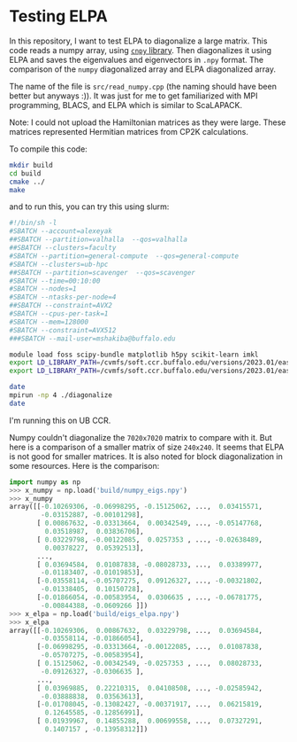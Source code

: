# Testing ELPA


In this repository, I want to test ELPA to diagonalize a large matrix. This code reads a numpy array, 
using [`cnpy` library](https://github.com/rogersce/cnpy). Then diagonalizes it using ELPA and saves the eigenvalues and eigenvectors in `.npy` format. The comparison of the `numpy` diagonalized array and ELPA diagonalized array.

The name of the file is `src/read_numpy.cpp` (the naming should have been better but anyways :)). It was just for me to get familiarized with MPI programming, BLACS, and ELPA which is similar to ScaLAPACK. 


Note: I could not upload the Hamiltonian matrices as they were large. These matrices represented Hermitian matrices from CP2K calculations. 

To compile this code:

```bash
mkdir build
cd build
cmake ../
make
```

and to run this, you can try this using slurm:

```bash
#!/bin/sh -l
#SBATCH --account=alexeyak
##SBATCH --partition=valhalla  --qos=valhalla
##SBATCH --clusters=faculty
#SBATCH --partition=general-compute  --qos=general-compute
#SBATCH --clusters=ub-hpc
##SBATCH --partition=scavenger  --qos=scavenger
#SBATCH --time=00:10:00 
#SBATCH --nodes=1
#SBATCH --ntasks-per-node=4
##SBATCH --constraint=AVX2
#SBATCH --cpus-per-task=1
#SBATCH --mem=128000
#SBATCH --constraint=AVX512
###SBATCH --mail-user=mshakiba@buffalo.edu

module load foss scipy-bundle matplotlib h5py scikit-learn imkl
export LD_LIBRARY_PATH=/cvmfs/soft.ccr.buffalo.edu/versions/2023.01/easybuild/software/avx512/MPI/gcc/11.2.0/openmpi/4.1.1/scalapack/2.1.0-fb/lib:$LD_LIBRARY_PATH
export LD_LIBRARY_PATH=/cvmfs/soft.ccr.buffalo.edu/versions/2023.01/easybuild/software/avx512/Compiler/gcccore/11.2.0/python/3.9.6/lib:$LD_LIBRARY_PATH

date
mpirun -np 4 ./diagonalize
date
```

I'm running this on UB CCR. 

Numpy couldn't diagonalize the `7020x7020` matrix to compare with it. But here is a comparison of a smaller matrix of size `240x240`. 
It seems that ELPA is not good for smaller matrices. It is also noted for block diagonalization in some resources. Here is the comparison:
```python
import numpy as np
>>> x_numpy = np.load('build/numpy_eigs.npy')
>>> x_numpy
array([[-0.10269306, -0.06998295, -0.15125062, ...,  0.03415571,
        -0.03152887, -0.00101298],
       [ 0.00867632, -0.03313664,  0.00342549, ..., -0.05147768,
         0.03518987,  0.03836706],
       [ 0.03229798, -0.00122085,  0.0257353 , ..., -0.02638489,
         0.00378227,  0.05392513],
       ...,
       [ 0.03694584,  0.01087838, -0.08028733, ...,  0.03389977,
        -0.01183407, -0.01019853],
       [-0.03558114, -0.05707275,  0.09126327, ..., -0.00321802,
        -0.01338405,  0.10150728],
       [-0.01866054, -0.00583954,  0.0306635 , ..., -0.06781775,
        -0.00844388, -0.0609266 ]])
>>> x_elpa = np.load('build/eigs_elpa.npy')
>>> x_elpa
array([[-0.10269306,  0.00867632,  0.03229798, ...,  0.03694584,
        -0.03558114, -0.01866054],
       [-0.06998295, -0.03313664, -0.00122085, ...,  0.01087838,
        -0.05707275, -0.00583954],
       [ 0.15125062, -0.00342549, -0.0257353 , ...,  0.08028733,
        -0.09126327, -0.0306635 ],
       ...,
       [ 0.03969885,  0.22210315,  0.04108508, ..., -0.02585942,
        -0.03888838,  0.03563613],
       [-0.01708045, -0.13082427, -0.00371917, ...,  0.06215819,
         0.12645585, -0.12856991],
       [ 0.01939967,  0.14855288,  0.00699558, ...,  0.07327291,
         0.1407157 , -0.13958312]])
```
